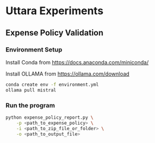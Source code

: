 # Uttara Experiments

## Expense Policy Validation

### Environment Setup 

Install Conda from https://docs.anaconda.com/miniconda/

Install OLLAMA from https://ollama.com/download

```bash
conda create env -f environment.yml
ollama pull mistral
```

### Run the program

```bash
python expense_policy_report.py \
    -p <path_to_expense_policy> \
    -i <path_to_zip_file_or_folder> \
    -o <path_to_output_file>
```
